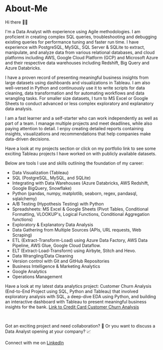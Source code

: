 # About-Me

Hi there 👋🏽 

I'm a Data Analyst with experience using Agile methodologies. I am proficient in creating complex SQL queries, troubleshooting and debugging existing queries for performance tuning and faster run time. I have experience with PostgreSQL, MySQL, SQL Server & SQLite to extract, manipulate, and analyze data from various relational databases, and cloud platforms including AWS, Google Cloud Platform (GCP) and Microsoft Azure and their respective data warehouses including Redshift, Big Query and Azure Databricks. 

I have a proven record of presenting meaningful business insights from large datasets using dashboards and visualizations in Tableau. I am also well-versed in Python and continuously use it to write scripts for data cleaning, data transformation and for automating workflows and data wrangling tasks. For smaller size datasets, I turn to MS Excel or Google Sheets to conduct advanced or less complex exploratory and explanatory data analysis.

I am a fast learner and a self-starter who can work independently as well as part of a team. I manage multiple projects and meet deadlines, while also paying attention to detail. I enjoy creating detailed reports containing insights, visualizations and recommendations that help companies make data-driven decisions.

Have a look at my projects section or click on my portfolio link to see some exciting Tableau projects I have worked on with publicly available datasets.

Below are tools I use and skills outlining the foundation of my career:
- Data Visualization (Tableau)
- SQL (PostgreSQL, MySQL, and SQLite)
- Integrating with Data Warehouses (Azure Databricks, AWS Redshift, Google BigQuery, Snowflake)
- Python (pandas, numpy, matplotlib, seaborn, regex, pandasql, sqlalchemy)
- A/B Testing (Hypothesis Testing) with Python
- Spreadsheets: MS Excel & Google Sheets (Pivot Tables, Conditional Formatting, VLOOKUP's, Logical Functions, Conditional Aggregation functions)
- Exploratory & Explanatory Data Analysis
- Data Gathering from Multiple Sources (APIs, URL requests, Web Scraping)
- ETL (Extract-Transform-Load) using Azure Data Factory, AWS Data Pipeline, AWS Glue, Google Cloud Dataflow.
- ELT (Extract-Load-Transform)  using Airbyte, Stitch and Hevo.
- Data Wrangling/Data Cleaning
- Version control with Git and GitHub Repositories
- Business Intelligence & Marketing Analytics
- Google Analytics
- Operations Management

Have a look at my latest data analytics project: Customer Churn Analysis (End-to-End Project using SQL, Python and Tableau) that involved exploratory analysis with SQL, a deep-dive EDA using Python, and building an interactive dashboard with Tableau to present meaningful business insights for the bank.
[Link to Credit Card Customer Churn Analysis](https://github.com/nsikan-udoma/customer_churn_analysis-SQL-Python-Tableau)

<br>

Got an exciting project and need collaboration? 🚀 Or you want to discuss a Data Analyst opening at your company? 📈

Connect with me on [LinkedIn](https://www.linkedin.com/in/nsikanudoma)
